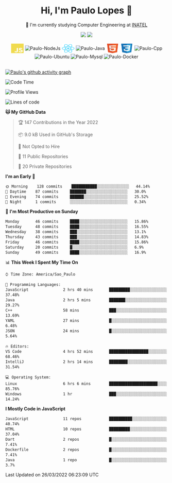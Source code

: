 <div>
  <h1 align="center" > Hi, I'm Paulo Lopes 👋 </h1>
  <p align="center" >🔭 I'm currently studying Computer Engineering at <a href="https://inatel.br/home/" target="_blank">INATEL</a>
  
  </p>
  <div align="center"> 
  <a href="https://www.instagram.com/paulotc1999/" target="_blank"><img src="https://img.shields.io/badge/-Instagram-%23E4405F?style=for-the-badge&logo=instagram&logoColor=white" target="_blank"></a>
  <a href="https://www.linkedin.com/in/paulotc1999/" target="_blank"><img src="https://img.shields.io/badge/-LinkedIn-%230077B5?style=for-the-badge&logo=linkedin&logoColor=white" target="_blank"></a> 
</div>
  
 <div style="display: inline_block" align="center"><br>
  <img align="center" alt="Paulo-Js" height="30" width="40" src="https://raw.githubusercontent.com/devicons/devicon/master/icons/javascript/javascript-plain.svg">
  <img align="center" alt="Paulo-NodeJs" height="30" width="40" src="https://cdn.jsdelivr.net/gh/devicons/devicon/icons/nodejs/nodejs-plain.svg">
  <img align="center" alt="Paulo-React" height="30" width="40" src="https://raw.githubusercontent.com/devicons/devicon/master/icons/react/react-original.svg">
  <img align="center" alt="Paulo-Java" height="30" width="40" src="https://cdn.jsdelivr.net/gh/devicons/devicon/icons/java/java-original.svg">
  <img align="center" alt="Paulo-HTML" height="30" width="40" src="https://raw.githubusercontent.com/devicons/devicon/master/icons/html5/html5-original.svg">
  <img align="center" alt="Paulo-CSS" height="30" width="40" src="https://raw.githubusercontent.com/devicons/devicon/master/icons/css3/css3-original.svg">
  <img align="center" alt="Paulo-Cpp" height="30" width="40" src="https://cdn.jsdelivr.net/gh/devicons/devicon/icons/cplusplus/cplusplus-original.svg">
  <img align="center" alt="Paulo-Ubuntu" height="30" width="40" src="https://cdn.jsdelivr.net/gh/devicons/devicon/icons/ubuntu/ubuntu-plain.svg">
  <img align="center" alt="Paulo-Mysql" height="30" width="40" src="https://cdn.jsdelivr.net/gh/devicons/devicon/icons/mysql/mysql-original.svg">
  <img align="center" alt="Paulo-Docker" height="30" width="40" src="https://cdn.jsdelivr.net/gh/devicons/devicon/icons/docker/docker-plain.svg">
  
</div>
</a>

</br>

[![Paulo's github activity graph](https://activity-graph.herokuapp.com/graph?username=paulotc1999&theme=chartreuse-dark)](https://github.com/ashutosh00710/github-readme-activity-graph)

<div>

<!--START_SECTION:waka-->
![Code Time](http://img.shields.io/badge/Code%20Time-51%20hrs%2020%20mins-blue)

![Profile Views](http://img.shields.io/badge/Profile%20Views-24-blue)

![Lines of code](https://img.shields.io/badge/From%20Hello%20World%20I%27ve%20Written-550%20Thousand%20lines%20of%20code-blue)

**🐱 My GitHub Data** 

> 🏆 147 Contributions in the Year 2022
 > 
> 📦 9.0 kB Used in GitHub's Storage 
 > 
> 🚫 Not Opted to Hire
 > 
> 📜 11 Public Repositories 
 > 
> 🔑 20 Private Repositories  
 > 
**I'm an Early 🐤** 

```text
🌞 Morning    128 commits    ███████████░░░░░░░░░░░░░░   44.14% 
🌆 Daytime    87 commits     ███████░░░░░░░░░░░░░░░░░░   30.0% 
🌃 Evening    74 commits     ██████░░░░░░░░░░░░░░░░░░░   25.52% 
🌙 Night      1 commits      ░░░░░░░░░░░░░░░░░░░░░░░░░   0.34%

```
📅 **I'm Most Productive on Sunday** 

```text
Monday       46 commits     ████░░░░░░░░░░░░░░░░░░░░░   15.86% 
Tuesday      48 commits     ████░░░░░░░░░░░░░░░░░░░░░   16.55% 
Wednesday    38 commits     ███░░░░░░░░░░░░░░░░░░░░░░   13.1% 
Thursday     43 commits     ███░░░░░░░░░░░░░░░░░░░░░░   14.83% 
Friday       46 commits     ████░░░░░░░░░░░░░░░░░░░░░   15.86% 
Saturday     20 commits     █░░░░░░░░░░░░░░░░░░░░░░░░   6.9% 
Sunday       49 commits     ████░░░░░░░░░░░░░░░░░░░░░   16.9%

```


📊 **This Week I Spent My Time On** 

```text
⌚︎ Time Zone: America/Sao_Paulo

💬 Programming Languages: 
JavaScript               2 hrs 40 mins       █████████░░░░░░░░░░░░░░░░   37.48% 
Java                     2 hrs 5 mins        ███████░░░░░░░░░░░░░░░░░░   29.27% 
C++                      58 mins             ███░░░░░░░░░░░░░░░░░░░░░░   13.69% 
YAML                     27 mins             █░░░░░░░░░░░░░░░░░░░░░░░░   6.48% 
JSON                     24 mins             █░░░░░░░░░░░░░░░░░░░░░░░░   5.64%

🔥 Editors: 
VS Code                  4 hrs 52 mins       █████████████████░░░░░░░░   68.46% 
IntelliJ                 2 hrs 14 mins       ████████░░░░░░░░░░░░░░░░░   31.54%

💻 Operating System: 
Linux                    6 hrs 6 mins        █████████████████████░░░░   85.76% 
Windows                  1 hr                ███░░░░░░░░░░░░░░░░░░░░░░   14.24%

```

**I Mostly Code in JavaScript** 

```text
JavaScript               11 repos            ██████████░░░░░░░░░░░░░░░   40.74% 
HTML                     10 repos            █████████░░░░░░░░░░░░░░░░   37.04% 
Dart                     2 repos             █░░░░░░░░░░░░░░░░░░░░░░░░   7.41% 
Dockerfile               2 repos             █░░░░░░░░░░░░░░░░░░░░░░░░   7.41% 
Java                     1 repo              █░░░░░░░░░░░░░░░░░░░░░░░░   3.7%

```



 Last Updated on 26/03/2022 06:23:09 UTC
<!--END_SECTION:waka-->


